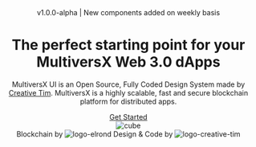 <header>
  <div class="page-header pt-8">
    <div class="oblique position-absolute top-0 end-0 h-100 d-md-block d-none">
      <div class="oblique-image bg-cover position-absolute fixed-top ms-auto h-100 z-index-0 ms-n12" style="background-image:url('{{root}}assets/img/gradient.svg')"></div>
    </div>
    <div class="container">
      <div class="row text-sm-start text-center">
        <div class="col-lg-6 col-md-7 mt-md-8 mb-lg-10 mb-5 mt-md-0">
          <span class="text-uppercase text-primary font-weight-bolder">v1.0.0-alpha | New components added on weekly basis</span>
          <h1 class="text-white display-5 font-weight-black mt-3">The perfect starting point for your MultiversX Web 3.0 dApps</h1>
          <p class="text-lg me-sm-5">
            MultiversX UI is an Open Source, Fully Coded Design System made by <a href="https://www.creative-tim.com" target="_blank" class="text-white">Creative Tim</a>. MultiversX is a highly scalable, fast and secure blockchain platform for distributed apps.
          </p>
          <a href="#section-designer-creators" class="btn btn-primary mt-4">Get Started</a>
        </div>
        <div class="col-lg-6 col-md-5 my-auto position-relative text-center">
          <img src="{{root}}assets/img/cube.png" alt="cube" class="w-md-80 w-60 max-width-500 position-md-absolute ms-md-0 mx-auto end-10 top-0 animation-float mt-lg-2 me-md-n5" />
        </div>
      </div>
    </div>
  </div>
  <div class="container">
    <div class="row">
      <div class="col-md-8 mx-auto text-center font-weight-bold text-white d-flex align-items-center justify-content-center">
        <span class="pe-2">Blockchain by</span>
        <img src="{{root}}assets/img/logos/logo-elrond.svg" class="me-2 avatar avatar-lg" alt="logo-elrond">
        <span class="border-start border-2 border-dark ps-2">Design & Code by </span>
        <img src="{{root}}assets/img/logos/logo-creative-tim-black.svg" class="avatar avatar-xl ms-2" alt="logo-creative-tim">
      </div>
    </div>
  </div>
</header>
